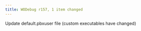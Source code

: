```yaml
---
title: WODebug r157, 1 item changed
---
```


Update default.pbxuser file (custom executables have changed)
